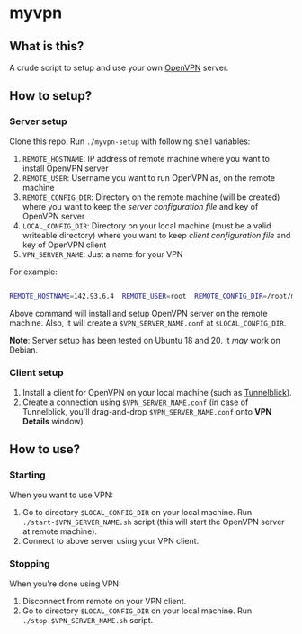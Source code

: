 # myvpn

## What is this?
A crude script to setup and use your own [OpenVPN](https://openvpn.net/) server.

## How to setup?

### Server setup

Clone this repo. Run `./myvpn-setup` with following shell variables:

 1. `REMOTE_HOSTNAME`: IP address of remote machine where you want to install OpenVPN server
 2. `REMOTE_USER`: Username you want to run OpenVPN as, on the remote machine
 3. `REMOTE_CONFIG_DIR`: Directory on the remote machine (will be created) where you want to keep the *server configuration file* and key of OpenVPN server
 4. `LOCAL_CONFIG_DIR`: Directory on your local machine (must be a valid writeable directory) where you want to keep _client configuration file_ and key of OpenVPN client 
 5. `VPN_SERVER_NAME`: Just a name for your VPN

For example:

```bash

REMOTE_HOSTNAME=142.93.6.4  REMOTE_USER=root  REMOTE_CONFIG_DIR=/root/myvpn  LOCAL_CONFIG_DIR=/Users/manu/myvpn  VPN_SERVER_NAME=myvpn_toronto_5  ./myvpn-setup

```

Above command will install and setup OpenVPN server on the remote machine. Also, it will create a `$VPN_SERVER_NAME.conf` at `$LOCAL_CONFIG_DIR`.

**Note**: Server setup has been tested on Ubuntu 18 and 20. It *may* work on Debian.

### Client setup

1. Install a client for OpenVPN on your local machine (such as [Tunnelblick](https://tunnelblick.net/)).
2. Create a connection using `$VPN_SERVER_NAME.conf` (in case of Tunnelblick, you'll drag-and-drop `$VPN_SERVER_NAME.conf` onto **VPN Details** window).

## How to use?

### Starting
When you want to use VPN:

 1. Go to directory `$LOCAL_CONFIG_DIR` on your local machine. Run `./start-$VPN_SERVER_NAME.sh` script (this will start the OpenVPN server at remote machine).
 2. Connect to above server using your VPN client.

### Stopping
When you're done using VPN:

 1. Disconnect from remote on your VPN client.
 2. Go to directory `$LOCAL_CONFIG_DIR` on your local machine. Run `./stop-$VPN_SERVER_NAME.sh` script.
